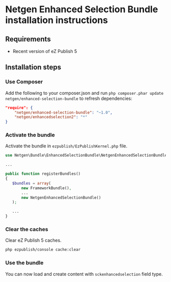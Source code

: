 Netgen Enhanced Selection Bundle installation instructions
==========================================================

Requirements
------------

* Recent version of eZ Publish 5

Installation steps
------------------

### Use Composer

Add the following to your composer.json and run `php composer.phar update netgen/enhanced-selection-bundle` to refresh dependencies:

```json
"require": {
    "netgen/enhanced-selection-bundle": "~1.0",
    "netgen/enhancedselection2": "*"
}
```

### Activate the bundle

Activate the bundle in `ezpublish/EzPublishKernel.php` file.

```php
use Netgen\Bundle\EnhancedSelectionBundle\NetgenEnhancedSelectionBundle;

...

public function registerBundles()
{
   $bundles = array(
       new FrameworkBundle(),
       ...
       new NetgenEnhancedSelectionBundle()
   );

   ...
}
```

### Clear the caches

Clear eZ Publish 5 caches.

```bash
php ezpublish/console cache:clear
```

### Use the bundle

You can now load and create content with `sckenhancedselection` field type.
